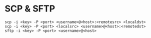 # SCP & SFTP

    scp -i <key> -P <port> <username>@<host>:<remotesrc> <localdst>
    scp -i <key> -P <port> <localsrc> <username>@<host>:<remotedst>
    sftp -i <key> -P <port> <username>@<host>

